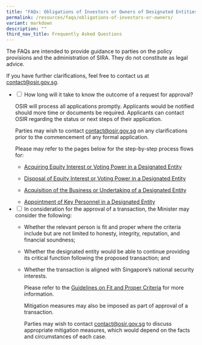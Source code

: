 ```yaml
---
title: "FAQs: Obligations of Investors or Owners of Designated Entities"
permalink: /resources/faqs/obligations-of-investors-or-owners/
variant: markdown
description: ""
third_nav_title: Frequently Asked Questions
---
```

<p>The FAQs are intended to provide guidance to parties on the policy provisions
and the administration of SIRA. They do not constitute as legal advice.</p>
<p>If you have further clarifications, feel free to contact us at <a href="mailto:contact@osir.gov.sg" rel="noopener noreferrer nofollow" target="_blank">contact@osir.gov.sg</a>.</p>
<p></p>

<ul class="jekyllcodex_accordion">  
  
<li><input type="checkbox" id="accordion1">
<label for="accordion1">How long will it take to know the outcome of a request for approval?</label><div>
<p>OSIR will process all applications promptly. Applicants would be notified should more time or documents be required. Applicants can contact OSIR regarding the status or next steps of their application.</p>

<p>Parties may wish to contact&nbsp;<a href="mailto:contact@osir.gov.sg" rel="noopener noreferrer nofollow" target="_blank">contact@osir.gov.sg</a>&nbsp;on any clarifications prior to the commencement of any formal application. </p>

<p>Please may refer to the pages below for the step-by-step process flows for:</p>
<ul>
	
<li><p></p> <a href="https://www.osir.gov.sg/about-sira/acquiring-equity-interest-or-voting-power/" rel="noopener nofollow" target="_blank">Acquiring Equity Interest or Voting Power in a Designated Entity</a>
  
</li><li><p></p> <a href="https://www.osir.gov.sg/about-sira/disposing-equity-interest-or-voting-power/" rel="noopener nofollow" target="_blank">Disposal of Equity Interest or Voting Power in a Designated Entity</a>
	
</li><li><p></p> <a href="https://www.osir.gov.sg/about-sira/acquiring-business-or-undertaking/" rel="noopener nofollow" target="_blank">Acquisition of the Business or Undertaking of a Designated Entity</a>
	
</li><li><p></p> <a href="(https://www.osir.gov.sg/about-sira/appointment-of-key-personnel/" rel="noopener nofollow" target="_blank">Appointment of Key Personnel in a Designated Entity</a>

<ul>
</ul></li></ul></div></li>

<li><input type="checkbox" id="accordion2">
<label for="accordion2">In consideration for the approval of a transaction, the Minister may consider the following:</label><div>
	
<ul>
<li><p></p>Whether the relevant person is fit and proper where the criteria include but are not limited to honesty, integrity, reputation, and financial soundness;

</li><li><p></p>Whether the designated entity would be able to continue providing its critical function following the proposed transaction; and
	
</li><li><p></p>Whether the transaction is aligned with Singapore’s national security interests.
	
<p>Please refer to the <a href="https://www.osir.gov.sg/resources/guidance-documents/" rel="noopener nofollow" target="_blank">Guidelines on Fit and Proper Criteria</a>&nbsp;for more information. </p>

<p>Mitigation measures may also be imposed as part of approval of a transaction.</p>

<p>Parties may wish to contact <a href="mailto:contact@osir.gov.sg" rel="noopener noreferrer nofollow" target="_blank">contact@osir.gov.sg</a>&nbsp;to discuss appropriate mitigation measures, which would depend on the facts and circumstances of each case. </p>

</li></ul>


</div></li></ul>